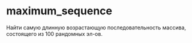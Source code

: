 # maximum_sequence

Найти самую длинную возрастающую последовательность массива, состоящего из 100 рандомных эл-ов.
